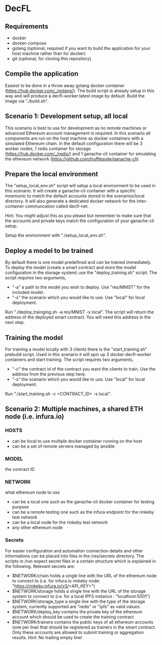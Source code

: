 # DecFL

## Requirements
- docker
- docker-compose
- golang (optional, required if you want to build the application for your host machine rather than for docker)
- git (optional, for cloning this repository)

## Compile the application
Easiest to be done in a throw away golang docker container (https://hub.docker.com/_/golang/).
The build script is already setup in this way and will produce a decfl-worker:latest image by default.
Build the image via "./build.sh".

## Scenario 1: Development setup, all local
This scenario is best to use for development as no remote machines or advanced Ethereum account management is required.
In this scenario all components are run on the host machine as docker containers with a simulated Ethereum chain. 
In the default configuration there will be 3 worker nodes, 1 redis container for storage (https://hub.docker.com/_/redis/) and 1 ganache-cli container for simulating the ethereum network (https://github.com/trufflesuite/ganache-cli).

## Prepare the local environment
The "setup_local_env.sh" script will setup a local environment to be used in this scenario. It will create a ganache-cli container with a specific mnemonic to match the default accounts stored in the scenarios/local directory. It will also generate a dedicated docker network for the inter-container communcation called decfl-net. 

Hint: You might adjust this as you please but remember to make sure that the accounts and private keys match the configuration of your ganache-cli setup. 

Setup the environment with "./setup_local_env.sh". 

## Deploy a model to be trained
By default there is one model predefined and can be trained immediately. 
To deploy the model (create a smart contract and store the model configuration in the storage system) use the "deploy_training.sh" script. 
The script requires two arguments,
- "-a" a path to the model you wish to deploy. Use "res/MNIST" for the included model.
- "-s" the scenario which you would like to use. Use "local" for local deployment.

Run "./deploy_trainging.sh -a res/MNIST -s local". The script will return the address of the deployed smart contract. You will need this address in the next step.

## Training the model 
For training a model locally with 3 clients there is the "start_training.sh" prebuild script. Used in this scenario it will spin up 3 docker decfl-worker containers and start training. 
The script requires two arguments,
- "-c" the contract id of the contract you want the clients to train. Use the address from the previous step here.
- "-s" the scenario which you would like to use. Use "local" for local deployment.

Run "./start_training.sh -c <CONTRACT_ID> -s local". 

## Scenario 2: Multiple machines, a shared ETH node (i.e. infura.io)


### HOSTS
- can be local to use multiple docker container running on the host
- can be a set of remote servers managed by ansible

### MODEL
the contract ID

### NETWORK
what ethereum node to use
- can be a local one such as the ganache-cli docker container for testing purpose
- can be a remote testing one such as the infura endpoint for the rinkeby test network
- can be a local node for the rinkeby test network
- any other ethereum node

### Secrets
For easier configuration and automation connection details and other informations can be placed into files in the /res/secrets directory. The scripts in /run expect secret files in a certain structure which is explained in the following. Relevant secrets are:
- $NETWORK/chain holds a single line with the URL of the ethereum node to connect to (i.e. for infura.io rinkeby node: "https://rinkeby.infura.io/v3/<API_KEY>")
- $NETWORK/storage holds a single line with the URL of the storage system to connect to (i.e. for a local IPFS instance : "localhost:5001")
- $NETWORK/storage_type a single line with the type of the storage system, currently supported are "redis" or "ipfs" as valid values.
- $NETWORK/deploy_key contains the private key of the ethereum account which should be used to create the training contract
- $NETWORK/trainers contains the public keys of all ethereum accounts (one per line) that should be registered as trainers in the smart contract. Only these accounts are allowed to submit training or aggregation results. Hint: No trailing empty line!